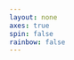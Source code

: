```yaml
---
layout: none
axes: true
spin: false
rainbow: false
---
```

<script src='{{ site.url }}/assets/js/three/build/three.js'></script>
<script src='{{ site.url }}/assets/js/three/modules/QuickHull.js'></script>
<script src='{{ site.url }}/assets/js/three/modules/geometries/ConvexGeometry.js'></script>
<script src='{{ site.url }}/assets/js/three/modules/controls/OrbitControls.js'></script>
<script src='polytopes/polytope.js'></script>
<style>
.polytope {
width: 100%;
height: 100%;
}
</style>
<div id='polytope' class='polytope'></div>
<script>
  var simplex = [
    new THREE.Vector3(-1,-1,-1),
    new THREE.Vector3(1,0,0),
    new THREE.Vector3(0,1,0),
    new THREE.Vector3(0,0,1)
  ];
  polytope( document.getElementById( 'polytope' ), simplex, 3,
      {{ page.axes }}, {{ page.spin }}, {{ page.rainbow }} );
</script>
